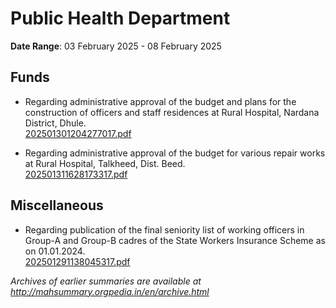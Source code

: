 # Public Health Department

**Date Range**: 03 February 2025 - 08 February 2025


## Funds
- Regarding administrative approval of the budget and plans for the construction of officers and staff residences at Rural Hospital, Nardana District, Dhule.\
  [202501301204277017.pdf](https://gr.maharashtra.gov.in/Site/Upload/Government%20Resolutions/English/202501301204277017.pdf)

- Regarding administrative approval of the budget for various repair works at Rural Hospital, Talkheed, Dist. Beed.\
  [202501311628173317.pdf](https://gr.maharashtra.gov.in/Site/Upload/Government%20Resolutions/English/202501311628173317.pdf)

## Miscellaneous
- Regarding publication of the final seniority list of working officers in Group-A and Group-B cadres of the State Workers Insurance Scheme as on 01.01.2024.\
  [202501291138045317.pdf](https://gr.maharashtra.gov.in/Site/Upload/Government%20Resolutions/English/202501291138045317.....pdf)


*Archives of earlier summaries are available at http://mahsummary.orgpedia.in/en/archive.html*